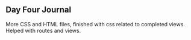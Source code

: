 ## Day Four Journal

More CSS and HTML files, finished with css related to completed views.  Helped with routes and views.
